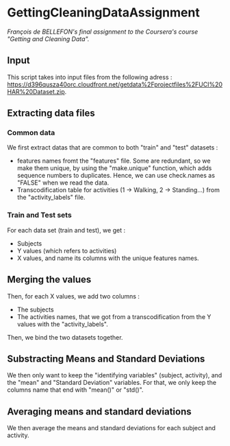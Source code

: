 # GettingCleaningDataAssignment
*François de BELLEFON's final assignment to the Coursera's course "Getting and Cleaning Data".*

## Input
This script takes into input files from the following adress : https://d396qusza40orc.cloudfront.net/getdata%2Fprojectfiles%2FUCI%20HAR%20Dataset.zip.


## Extracting data files

### Common data
We first extract datas that are common to both "train" and "test" datasets :
* features names fromt the "features" file. Some are redundant, so we make them unique, by using the "make.unique" function, which adds sequence numbers to duplicates. Hence, we can use check.names as "FALSE" when we read the data.
* Transcodification table for activities (1 -> Walking, 2 -> Standing...) from the "activity_labels" file.

### Train and Test sets
For each data set (train and test), we get :
* Subjects
* Y values (which refers to activities)
* X values, and name its columns with the unique features names.


## Merging the values
Then, for each X values, we add two columns :
* The subjects
* The activities names, that we got from a transcodification from the Y values with the "activity_labels".

Then, we bind the two datasets together.


## Substracting Means and Standard Deviations
We then only want to keep the "identifying variables" (subject, activity), and the "mean" and "Standard Deviation" variables.
For that, we only keep the columns name that end with "mean()" or "std()".

## Averaging means and standard deviations
We then average the means and standard deviations for each subject and activity.
